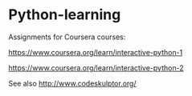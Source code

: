 # Python-learning

Assignments for Coursera courses:

https://www.coursera.org/learn/interactive-python-1

https://www.coursera.org/learn/interactive-python-2

See also http://www.codeskulptor.org/
